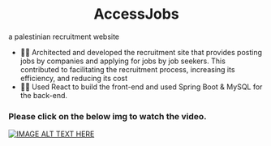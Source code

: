 
<h1 align="center">AccessJobs</h1>

a palestinian recruitment website


- 👨‍💻 Architected and developed the recruitment site that provides posting jobs by companies and applying for
      jobs by job seekers. This contributed to facilitating the recruitment process, increasing its efficiency, and
      reducing its cost
- 👨‍💻 Used React to build the front-end and used Spring Boot & MySQL for the back-end.


<h3 >Please click on the below img to watch the video.</h3>

[![IMAGE ALT TEXT HERE](https://frigate.co.in/wp-content/uploads/2021/11/job_seeker_by_robikucluk_4x.jpg)](https://www.youtube.com/watch?v=rExBK5exKRo)

